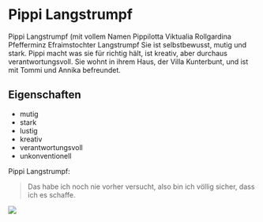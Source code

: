 # Pippi Langstrumpf
Pippi Langstrumpf (mit vollem Namen Pippilotta Viktualia Rollgardina Pfefferminz Efraimstochter Langstrumpf
Sie ist selbstbewusst, mutig und stark.
Pippi macht was sie für richtig hält, ist kreativ, aber durchaus verantwortungsvoll.
Sie wohnt in ihrem Haus, der Villa Kunterbunt, und ist mit Tommi und Annika befreundet.

## Eigenschaften
* mutig
* stark
* lustig
* kreativ
* verantwortungsvoll
* unkonventionell

Pippi Langstrumpf:
> Das habe ich noch nie vorher versucht,
> also bin ich völlig sicher,
> dass ich es schaffe.

<img src="https://img.fotocommunity.com/maike-mulser-cacb158a-4826-4bd5-81bb-671860238ee1.jpg?width=200&height=200"/>